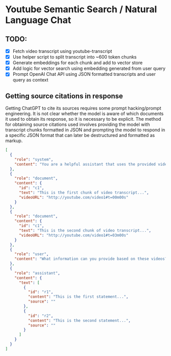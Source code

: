 # Youtube Semantic Search / Natural Language Chat

## TODO:

- [x] Fetch video transcript using youtube-transcript
- [x] Use helper script to split transcript into ~600 token chunks
- [x] Generate embeddings for each chunk and add to vector store
- [x] Add logic for vector search using embedding generated from user query
- [x] Prompt OpenAI Chat API using JSON formatted transcripts and user query as context

## Getting source citations in response

Getting ChatGPT to cite its sources requires some prompt hacking/prompt engineering. It is not clear whether the model is aware of which documents it used to obtain its response, so it is necessary to be explicit. The method for obtaining source citations used involves providing the model with transcript chunks formatted in JSON and prompting the model to respond in a specific JSON format that can later be destructured and formatted as markup.

```json
[
  {
    "role": "system",
    "content": "You are a helpful assistant that uses the provided video transcripts to answer questions. Your responses should be in JSON format (provide format) and include a source citation for each statement."
  },
  {
    "role": "document",
    "content": {
      "id": "c1",
      "text": "This is the first chunk of video transcript...",
      "videoURL": "http://youtube.com/video1#t=00m00s"
    }
  },
  {
    "role": "document",
    "content": {
      "id": "c1",
      "text": "This is the second chunk of video transcript...",
      "videoURL": "http://youtube.com/video1#t=03m00s"
    }
  },
  {
    "role": "user",
    "content": "What information can you provide based on these videos?"
  },
  {
    "role": "assistant",
    "content": {
      "text": [
        {
          "id": "r1",
          "content": "This is the first statement...",
          "source": ""
        },
        {
          "id": "r2",
          "content": "This is the second statement...",
          "source": ""
        }
      ]
    }
  }
]
```
